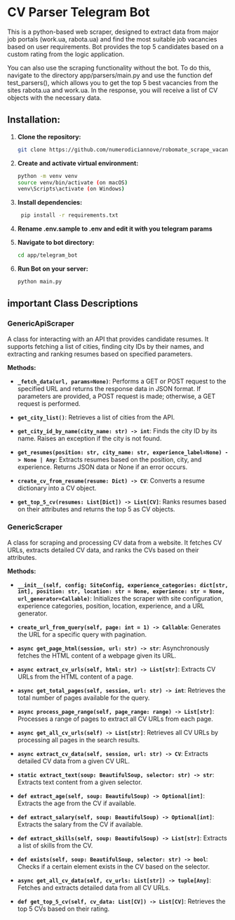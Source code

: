 # CV Parser Telegram Bot

This is a python-based web scraper, designed to extract data from major job portals (work.ua, rabota.ua) and find the most suitable job vacancies based on user requirements.
Bot provides the top 5 candidates based on a custom rating from the logic application.

You can also use the scraping functionality without the bot. To do this, navigate to the directory app/parsers/main.py and use the function def test_parsers(), which allows you to get the top 5 best vacancies from the sites rabota.ua and work.ua.
In the response, you will receive a list of CV objects with the necessary data.

## Installation:


1. **Clone the repository:**
   ```bash
   git clone https://github.com/numerodiciannove/robomate_scrape_vacancies_bot
   
2. **Create and activate virtual environment:**
    ```bash
   python -m venv venv
   source venv/bin/activate (on macOS)
    venv\Scripts\activate (on Windows)

3. **Install dependencies:**
   ```bash
    pip install -r requirements.txt

3. **Rename .env.sample to .env and edit it with you telegram params**
   
4. **Navigate to bot directory:**
    ```bash
   cd app/telegram_bot

5. **Run Bot on your server:**
   ```bash
   python main.py

important Class Descriptions
------------------

### **GenericApiScraper**

A class for interacting with an API that provides candidate resumes. It supports fetching a list of cities, finding city IDs by their names, and extracting and ranking resumes based on specified parameters.

**Methods:**

-   **`_fetch_data(url, params=None)`**: Performs a GET or POST request to the specified URL and returns the response data in JSON format. If parameters are provided, a POST request is made; otherwise, a GET request is performed.

-   **`get_city_list()`**: Retrieves a list of cities from the API.

-   **`get_city_id_by_name(city_name: str) -> int`**: Finds the city ID by its name. Raises an exception if the city is not found.

-   **`get_resumes(position: str, city_name: str, experience_label=None) -> None | Any`**: Extracts resumes based on the position, city, and experience. Returns JSON data or None if an error occurs.

-   **`create_cv_from_resume(resume: Dict) -> CV`**: Converts a resume dictionary into a CV object.

-   **`get_top_5_cv(resumes: List[Dict]) -> List[CV]`**: Ranks resumes based on their attributes and returns the top 5 as CV objects.

### **GenericScraper**

A class for scraping and processing CV data from a website. It fetches CV URLs, extracts detailed CV data, and ranks the CVs based on their attributes.

**Methods:**

-   **`__init__(self, config: SiteConfig, experience_categories: dict[str, int], position: str, location: str = None, experience: str = None, url_generator=Callable)`**: Initializes the scraper with site configuration, experience categories, position, location, experience, and a URL generator.

-   **`create_url_from_query(self, page: int = 1) -> Callable`**: Generates the URL for a specific query with pagination.

-   **`async get_page_html(session, url: str) -> str`**: Asynchronously fetches the HTML content of a webpage given its URL.

-   **`async extract_cv_urls(self, html: str) -> List[str]`**: Extracts CV URLs from the HTML content of a page.

-   **`async get_total_pages(self, session, url: str) -> int`**: Retrieves the total number of pages available for the query.

-   **`async process_page_range(self, page_range: range) -> List[str]`**: Processes a range of pages to extract all CV URLs from each page.

-   **`async get_all_cv_urls(self) -> List[str]`**: Retrieves all CV URLs by processing all pages in the search results.

-   **`async extract_cv_data(self, session, url: str) -> CV`**: Extracts detailed CV data from a given CV URL.

-   **`static extract_text(soup: BeautifulSoup, selector: str) -> str`**: Extracts text content from a given selector.

-   **`def extract_age(self, soup: BeautifulSoup) -> Optional[int]`**: Extracts the age from the CV if available.

-   **`def extract_salary(self, soup: BeautifulSoup) -> Optional[int]`**: Extracts the salary from the CV if available.

-   **`def extract_skills(self, soup: BeautifulSoup) -> List[str]`**: Extracts a list of skills from the CV.

-   **`def exists(self, soup: BeautifulSoup, selector: str) -> bool`**: Checks if a certain element exists in the CV based on the selector.

-   **`async get_all_cv_data(self, cv_urls: List[str]) -> tuple[Any]`**: Fetches and extracts detailed data from all CV URLs.

-   **`def get_top_5_cv(self, cv_data: List[CV]) -> List[CV]`**: Retrieves the top 5 CVs based on their rating.
